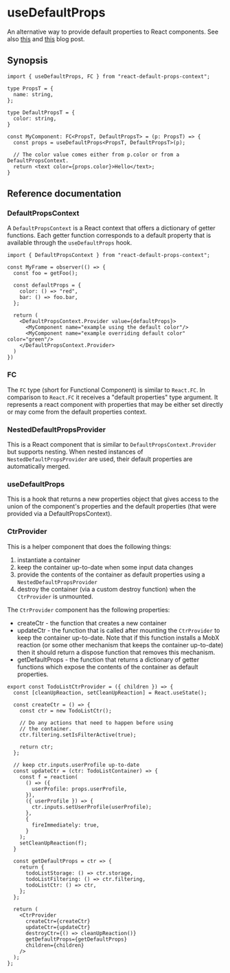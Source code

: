 # useDefaultProps

An alternative way to provide default properties to React components.
See also [this](https://mnieber.github.io/react/typescript/2020/05/23/using-default-properties-in-react.html) and
[this](https://mnieber.github.io/react/2020/05/26/inserting-facets-into-react-components.html) blog post.

## Synopsis

```
import { useDefaultProps, FC } from "react-default-props-context";

type PropsT = {
  name: string,
};

type DefaultPropsT = {
  color: string,
}

const MyComponent: FC<PropsT, DefaultPropsT> = (p: PropsT) => {
  const props = useDefaultProps<PropsT, DefaultPropsT>(p);

  // The color value comes either from p.color or from a DefaultPropsContext.
  return <text color={props.color}>Hello</text>;
}
```

## Reference documentation

### DefaultPropsContext

A `DefaultPropsContext` is a React context that offers a dictionary of getter functions.
Each getter function corresponds to a default property that is available through
the `useDefaultProps` hook.

```
import { DefaultPropsContext } from "react-default-props-context";

const MyFrame = observer(() => {
  const foo = getFoo();

  const defaultProps = {
    color: () => "red",
    bar: () => foo.bar,
  };

  return (
    <DefaultPropsContext.Provider value={defaultProps}>
      <MyComponent name="example using the default color"/>
      <MyComponent name="example overriding default color" color="green"/>
    </DefaultPropsContext.Provider>
  )
})
```

### FC

The `FC` type (short for Functional Component) is similar to `React.FC`. In comparison to `React.FC` it
receives a "default properties" type argument. It represents a react component with properties
that may be either set directly or may come from the default properties context.

### NestedDefaultPropsProvider

This is a React component that is similar to `DefaultPropsContext.Provider` but supports nesting.
When nested instances of `NestedDefaultPropsProvider` are used, their default properties are automatically merged.

### useDefaultProps

This is a hook that returns a new properties object that gives access to the union of the component's properties
and the default properties (that were provided via a DefaultPropsContext).

### CtrProvider

This is a helper component that does the following things:

1. instantiate a container
2. keep the container up-to-date when some input data changes
3. provide the contents of the container as default properties using a `NestedDefaultPropsProvider`
4. destroy the container (via a custom destroy function) when the `CtrProvider` is unmounted.

The `CtrProvider` component has the following properties:

- createCtr - the function that creates a new container
- updateCtr - the function that is called after mounting the `CtrProvider` to keep the container up-to-date.
  Note that if this function installs a MobX reaction (or some other mechanism that keeps the container
  up-to-date) then it should return a dispose function that removes this mechanism.
- getDefaultProps - the function that returns a dictionary of getter functions which expose the contents of the
  container as default properties.

```
export const TodoListCtrProvider = ({ children }) => {
  const [cleanUpReaction, setCleanUpReaction] = React.useState();

  const createCtr = () => {
    const ctr = new TodoListCtr();

    // Do any actions that need to happen before using
    // the container.
    ctr.filtering.setIsFilterActive(true);

    return ctr;
  };

  // keep ctr.inputs.userProfile up-to-date
  const updateCtr = (ctr: TodoListContainer) => {
    const f = reaction(
      () => ({
        userProfile: props.userProfile,
      }),
      ({ userProfile }) => {
        ctr.inputs.setUserProfile(userProfile);
      },
      {
        fireImmediately: true,
      }
    );
    setCleanUpReaction(f);
  }

  const getDefaultProps = ctr => {
    return {
      todoListStorage: () => ctr.storage,
      todoListFiltering: () => ctr.filtering,
      todoListCtr: () => ctr,
    };
  };

  return (
    <CtrProvider
      createCtr={createCtr}
      updateCtr={updateCtr}
      destroyCtr={() => cleanUpReaction()}
      getDefaultProps={getDefaultProps}
      children={children}
    />
  );
};
```
